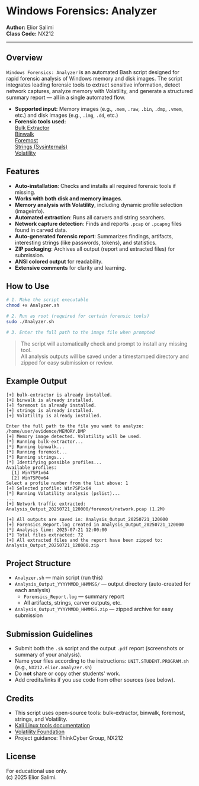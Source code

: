# Windows Forensics: Analyzer

**Author:** Elior Salimi  
**Class Code:** NX212

---

## Overview

`Windows Forensics: Analyzer` is an automated Bash script designed for rapid forensic analysis of Windows memory and disk images. The script integrates leading forensic tools to extract sensitive information, detect network captures, analyze memory with Volatility, and generate a structured summary report — all in a single automated flow.

- **Supported input:** Memory images (e.g., `.mem`, `.raw`, `.bin`, `.dmp`, `.vmem`, etc.) and disk images (e.g., `.img`, `.dd`, etc.)
- **Forensic tools used:**  
  [Bulk Extractor](https://www.kali.org/tools/bulk-extractor/)  
  [Binwalk](https://www.kali.org/tools/binwalk/)  
  [Foremost](https://www.kali.org/tools/foremost/)  
  [Strings (Sysinternals)](https://learn.microsoft.com/en-us/sysinternals/downloads/strings)  
  [Volatility](https://www.volatilityfoundation.org/releases)

## Features

- **Auto-installation**: Checks and installs all required forensic tools if missing.
- **Works with both disk and memory images**.
- **Memory analysis with Volatility**, including dynamic profile selection (imageinfo).
- **Automated extraction**: Runs all carvers and string searchers.
- **Network capture detection**: Finds and reports `.pcap` or `.pcapng` files found in carved data.
- **Auto-generated forensic report**: Summarizes findings, artifacts, interesting strings (like passwords, tokens), and statistics.
- **ZIP packaging**: Archives all output (report and extracted files) for submission.
- **ANSI colored output** for readability.
- **Extensive comments** for clarity and learning.

## How to Use

```bash
# 1. Make the script executable
chmod +x Analyzer.sh

# 2. Run as root (required for certain forensic tools)
sudo ./Analyzer.sh

# 3. Enter the full path to the image file when prompted
```

> The script will automatically check and prompt to install any missing tool.  
> All analysis outputs will be saved under a timestamped directory and zipped for easy submission or review.

## Example Output

```plaintext
[+] bulk-extractor is already installed.
[+] binwalk is already installed.
[+] foremost is already installed.
[+] strings is already installed.
[+] Volatility is already installed.

Enter the full path to the file you want to analyze: /home/user/evidence/MEMORY.DMP
[+] Memory image detected. Volatility will be used.
[*] Running bulk-extractor...
[*] Running binwalk...
[*] Running foremost...
[*] Running strings...
[*] Identifying possible profiles...
Available profiles:
  [1] Win7SP1x64
  [2] Win7SP0x64
Select a profile number from the list above: 1
[+] Selected profile: Win7SP1x64
[*] Running Volatility analysis (pslist)...
...
[+] Network traffic extracted: Analysis_Output_20250721_120000/foremost/network.pcap (1.2M)

[+] All outputs are saved in: Analysis_Output_20250721_120000
[+] Forensics_Report.log created in Analysis_Output_20250721_120000
[*] Analysis time: 2025-07-21 12:00:00
[*] Total files extracted: 72
[+] All extracted files and the report have been zipped to: Analysis_Output_20250721_120000.zip
```

## Project Structure

- `Analyzer.sh` — main script (run this)
- `Analysis_Output_YYYYMMDD_HHMMSS/` — output directory (auto-created for each analysis)
    - `Forensics_Report.log` — summary report
    - All artifacts, strings, carver outputs, etc.
- `Analysis_Output_YYYYMMDD_HHMMSS.zip` — zipped archive for easy submission

## Submission Guidelines

- Submit both the `.sh` script and the output `.pdf` report (screenshots or summary of your analysis).
- Name your files according to the instructions: `UNIT.STUDENT.PROGRAM.sh` (e.g., `NX212.elior.analyzer.sh`)
- Do **not** share or copy other students' work.
- Add credits/links if you use code from other sources (see below).

## Credits

- This script uses open-source tools: bulk-extractor, binwalk, foremost, strings, and Volatility.
- [Kali Linux tools documentation](https://www.kali.org/tools/)
- [Volatility Foundation](https://www.volatilityfoundation.org/)
- Project guidance: ThinkCyber Group, NX212

## License

For educational use only.  
(c) 2025 Elior Salimi.

